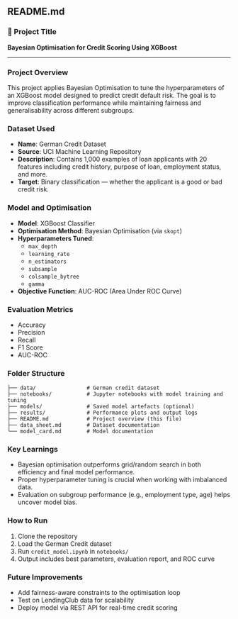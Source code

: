 ## README.md

### 📌 Project Title
**Bayesian Optimisation for Credit Scoring Using XGBoost**

---

###  Project Overview
This project applies Bayesian Optimisation to tune the hyperparameters of an XGBoost model designed to predict credit default risk. The goal is to improve classification performance while maintaining fairness and generalisability across different subgroups.


###  Dataset Used
- **Name**: German Credit Dataset
- **Source**: UCI Machine Learning Repository  
- **Description**: Contains 1,000 examples of loan applicants with 20 features including credit history, purpose of loan, employment status, and more.
- **Target**: Binary classification — whether the applicant is a good or bad credit risk.



###  Model and Optimisation
- **Model**: XGBoost Classifier
- **Optimisation Method**: Bayesian Optimisation (via `skopt`)
- **Hyperparameters Tuned**:
  - `max_depth`
  - `learning_rate`
  - `n_estimators`
  - `subsample`
  - `colsample_bytree`
  - `gamma`
- **Objective Function**: AUC-ROC (Area Under ROC Curve)



###  Evaluation Metrics
- Accuracy
- Precision
- Recall
- F1 Score
- AUC-ROC


### Folder Structure
```
├── data/                # German credit dataset
├── notebooks/           # Jupyter notebooks with model training and tuning
├── models/              # Saved model artefacts (optional)
├── results/             # Performance plots and output logs
├── README.md            # Project overview (this file)
├── data_sheet.md        # Dataset documentation
└── model_card.md        # Model documentation
```



###  Key Learnings
- Bayesian optimisation outperforms grid/random search in both efficiency and final model performance.
- Proper hyperparameter tuning is crucial when working with imbalanced data.
- Evaluation on subgroup performance (e.g., employment type, age) helps uncover model bias.



###  How to Run
1. Clone the repository
2. Load the German Credit dataset
3. Run `credit_model.ipynb` in `notebooks/`
4. Output includes best parameters, evaluation report, and ROC curve



###  Future Improvements
- Add fairness-aware constraints to the optimisation loop
- Test on LendingClub data for scalability
- Deploy model via REST API for real-time credit scoring
